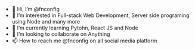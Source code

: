 - 👋 Hi, I’m @fnconfig
- 👀 I’m interested in Full-stack Web Development, Server side programing using Node and many more
- 🌱 I’m currently learning Pytohn, React JS and Node
- 💞️ I’m looking to collaborate on Anything
- 📫 How to reach me @fnconfig on all social media platform

<!---
fnconfig/fnconfig is a ✨ special ✨ repository because its `README.md` (this file) appears on your GitHub profile.
You can click the Preview link to take a look at your changes.
--->
